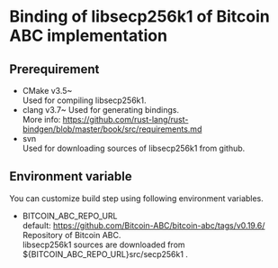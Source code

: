 # Binding of libsecp256k1 of Bitcoin ABC implementation
## Prerequirement
- CMake v3.5~  
    Used for compiling libsecp256k1.
- clang v3.7~
    Used for generating bindings.  
    More info: https://github.com/rust-lang/rust-bindgen/blob/master/book/src/requirements.md  
- svn  
    Used for downloading sources of libsecp256k1 from github.

## Environment variable
You can customize build step using following environment variables.
- BITCOIN_ABC_REPO_URL  
    default: https://github.com/Bitcoin-ABC/bitcoin-abc/tags/v0.19.6/  
    Repository of Bitcoin ABC.  
    libsecp256k1 sources are downloaded from ${BITCOIN_ABC_REPO_URL}src/secp256k1 .
